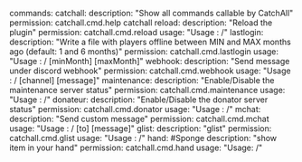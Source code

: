 commands:
  catchall:
    description: "Show all commands callable by CatchAll"
    permission: catchall.cmd.help
  catchall reload:
    description: "Reload the plugin"
    permission: catchall.cmd.reload
    usage: "Usage : /<command>"
  lastlogin:
    description: "Write a file with players offline between MIN and MAX months ago (default: 1 and 6 months)"
    permission: catchall.cmd.lastlogin
    usage: "Usage : /<command> [minMonth] [maxMonth]"
  webhook:
    description: "Send message under discord webhook"
    permission: catchall.cmd.webhook
    usage: "Usage : /<command> [channel] [message]"
  maintenance:
    description: "Enable/Disable the maintenance server status"
    permission: catchall.cmd.maintenance
    usage: "Usage : /<command>"
  donateur:
    description: "Enable/Disable the donator server status"
    permission: catchall.cmd.donator
    usage: "Usage : /<command>"
  mchat:
    description: "Send custom message"
    permission: catchall.cmd.mchat
    usage: "Usage : /<command> [to] [message]"
  glist:
    description: "glist"
    permission: catchall.cmd.glist
    usage: "Usage : /<command>"
  hand: #Sponge
    description: "show item in your hand"
    permission: catchall.cmd.hand
    usage: "Usage: /<command>"
